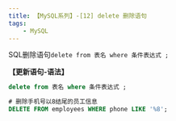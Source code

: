 ```yaml
---
title: 【MySQL系列】-[12] delete 删除语句
tags:
    - MySQL
---
```

SQL删除语句`delete from 表名 where 条件表达式 ;`
<!-- more -->
**【更新语句-语法】**
```SQL 
delete from 表名 where 条件表达式 ;

```
```SQL
# 删除手机号以8结尾的员工信息
DELETE FROM employees WHERE phone LIKE '%8';
```